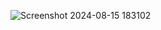 ![Screenshot 2024-08-15 183102](https://github.com/user-attachments/assets/24880d93-1221-4bd6-a712-60cbb1df98d2)
